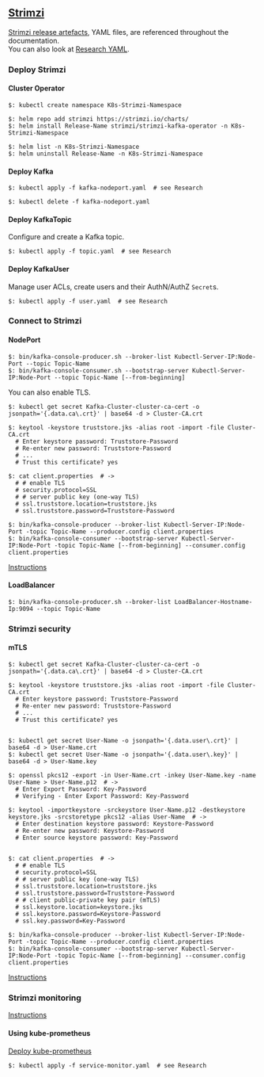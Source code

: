## [Strimzi](https://strimzi.io/)

[Strimzi release artefacts](https://github.com/strimzi/strimzi-kafka-operator/releases), YAML files, are referenced throughout the documentation.  
You can also look at [Research YAML](Research/YAML).  

### Deploy Strimzi

#### Cluster Operator

```
$: kubectl create namespace K8s-Strimzi-Namespace

$: helm repo add strimzi https://strimzi.io/charts/
$: helm install Release-Name strimzi/strimzi-kafka-operator -n K8s-Strimzi-Namespace  

$: helm list -n K8s-Strimzi-Namespace
$: helm uninstall Release-Name -n K8s-Strimzi-Namespace
```

#### Deploy Kafka

```
$: kubectl apply -f kafka-nodeport.yaml  # see Research

$: kubectl delete -f kafka-nodeport.yaml
```

#### Deploy KafkaTopic

Configure and create a Kafka topic.  

```
$: kubectl apply -f topic.yaml  # see Research
```

#### Deploy KafkaUser

Manage user ACLs, create users and their AuthN/AuthZ `Secret`s.  

```
$: kubectl apply -f user.yaml  # see Research
```

### Connect to Strimzi

#### NodePort

```
$: bin/kafka-console-producer.sh --broker-list Kubectl-Server-IP:Node-Port --topic Topic-Name
$: bin/kafka-console-consumer.sh --bootstrap-server Kubectl-Server-IP:Node-Port --topic Topic-Name [--from-beginning]
```

You can also enable TLS.  

```
$: kubectl get secret Kafka-Cluster-cluster-ca-cert -o jsonpath='{.data.ca\.crt}' | base64 -d > Cluster-CA.crt

$: keytool -keystore truststore.jks -alias root -import -file Cluster-CA.crt
  # Enter keystore password: Truststore-Password
  # Re-enter new password: Truststore-Password
  # ...
  # Trust this certificate? yes

$: cat client.properties  # ->
  # # enable TLS
  # security.protocol=SSL
  # # server public key (one-way TLS)
  # ssl.truststore.location=truststore.jks
  # ssl.truststore.password=Truststore-Password

$: bin/kafka-console-producer --broker-list Kubectl-Server-IP:Node-Port -topic Topic-Name --producer.config client.properties
$: bin/kafka-console-consumer --bootstrap-server Kubectl-Server-IP:Node-Port -topic Topic-Name [--from-beginning] --consumer.config client.properties
```

[Instructions](Blog/AccessingKafka2Nodeports)

#### LoadBalancer

```
$: bin/kafka-console-producer.sh --broker-list LoadBalancer-Hostname-Ip:9094 --topic Topic-Name
```

### Strimzi security

#### mTLS

```
$: kubectl get secret Kafka-Cluster-cluster-ca-cert -o jsonpath='{.data.ca\.crt}' | base64 -d > Cluster-CA.crt

$: keytool -keystore truststore.jks -alias root -import -file Cluster-CA.crt
  # Enter keystore password: Truststore-Password
  # Re-enter new password: Truststore-Password
  # ...
  # Trust this certificate? yes


$: kubectl get secret User-Name -o jsonpath='{.data.user\.crt}' | base64 -d > User-Name.crt
$: kubectl get secret User-Name -o jsonpath='{.data.user\.key}' | base64 -d > User-Name.key

$: openssl pkcs12 -export -in User-Name.crt -inkey User-Name.key -name User-Name > User-Name.p12  # ->
  # Enter Export Password: Key-Password
  # Verifying - Enter Export Password: Key-Password

$: keytool -importkeystore -srckeystore User-Name.p12 -destkeystore keystore.jks -srcstoretype pkcs12 -alias User-Name  # ->
  # Enter destination keystore password: Keystore-Password
  # Re-enter new password: Keystore-Password
  # Enter source keystore password: Key-Password


$: cat client.properties  # ->
  # # enable TLS
  # security.protocol=SSL
  # # server public key (one-way TLS)
  # ssl.truststore.location=truststore.jks
  # ssl.truststore.password=Truststore-Password
  # # client public-private key pair (mTLS)
  # ssl.keystore.location=keystore.jks
  # ssl.keystore.password=Keystore-Password
  # ssl.key.password=Key-Password

$: bin/kafka-console-producer --broker-list Kubectl-Server-IP:Node-Port -topic Topic-Name --producer.config client.properties
$: bin/kafka-console-consumer --bootstrap-server Kubectl-Server-IP:Node-Port -topic Topic-Name [--from-beginning] --consumer.config client.properties
```

[Instructions](Other/ClientmTLS)

### Strimzi monitoring

[Instructions](Docs/8IntroducingMetrics)

#### Using kube-prometheus

[Deploy kube-prometheus](https://github.com/MislavJaksic/Knowledge-Repository/tree/master/Technology/DevOps/Observability/Monitoring/Prometheus/kube-prometheus)

```
$: kubectl apply -f service-monitor.yaml  # see Research
```
